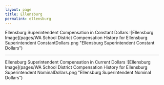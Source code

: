 ```yaml
---
layout: page
title: Ellensburg
permalink: ellensburg
---
```



Ellensburg Superintendent Compensation in Constant Dollars
![Ellensburg Image](pages/WA School District Compensation History for Ellensburg Superintendent ConstantDollars.png "Ellensburg Superintendent Constant Dollars")
___

Ellensburg Superintendent Compensation in Current Dollars
![Ellensburg Image](pages/WA School District Compensation History for Ellensburg Superintendent NominalDollars.png "Ellensburg Superintendent Nominal Dollars")